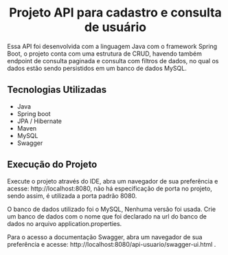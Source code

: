<center> <h1> Projeto API para cadastro e consulta de usuário </h1> </center>

<p>Essa API foi desenvolvida com a linguagem Java com o framework Spring Boot, o projeto conta com uma estrutura de CRUD, havendo também endpoint de consulta paginada e consulta com filtros de dados, no qual os dados estão sendo persistidos em um banco de dados MySQL.</p>

<h2> Tecnologias Utilizadas </h2>

<ul>
<li> Java </li>
<li> Spring boot </li>
<li> JPA / Hibernate </li>
<li> Maven </li>
<li> MySQL </li>
<li> Swagger </li>
</ul>

<h2> Execução do Projeto</h2>

<p> Execute o projeto através do IDE, abra um navegador de sua preferência e acesse: http://localhost:8080, não há especificação de porta no projeto, sendo assim, é utilizada a porta padrão 8080.</p>
<p> O banco de dados utilizado foi o MySQL, Nenhuma versão foi usada. Crie um banco de dados com o nome que foi declarado na url do banco de dados no arquivo application.properties.</p>
<p>Para o acesso a documentação Swagger, abra um navegador de sua preferência e acesse: http://localhost:8080/api-usuario/swagger-ui.html .</p>
